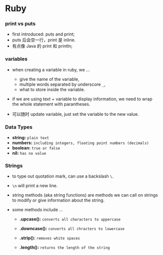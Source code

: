 # Ruby

### print vs puts

- first introduced: puts and print;
- puts 后会空一行，print 是 inline.
- 有点像 Java 的 print 和 println;

### variables

- when creating a variable in ruby, we ...

  - give the name of the variable,
  - multiple words separated by underscore `_`,
  - what to store inside the variable.

- if we are using text + variable to display information, we need to wrap the whole statement with parantheses.
- 可以随时 update variable, just set the variable to the new value.

### Data Types

- **string:** `plain text`
- **numbers:** `including integers, floating point numbers (decimals)`
- **boolean:** `true or false`
- **nil:** `has no value`

### Strings

- to type out quotation mark, can use a backslash `\`.
- `\n` will print a new line.
- string methods (aka string functions) are methods we can call on strings to modify or give information about the string.

- some methods include ...

  - **.upcase():** `converts all characters to uppercase`
  - **.downcase():** `converts all chracters to lowercase`
  - **.strip():** `removes white spaces`

  - **.length():** `returns the length of the string`
